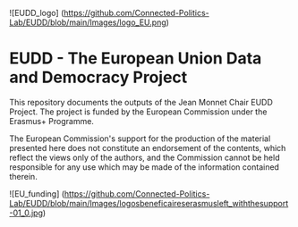 ![EUDD_logo]
(https://github.com/Connected-Politics-Lab/EUDD/blob/main/Images/logo_EU.png)



# EUDD - The European Union Data and Democracy Project

This repository documents the outputs of the Jean Monnet Chair EUDD Project. The project is funded by the European Commission under the Erasmus+ Programme.

The European Commission's support for the production of the material presented here does not constitute an endorsement of the contents, which reflect the views only of the authors, and the Commission cannot be held responsible for any use which may be made of the information contained therein.

![EU_funding]
(https://github.com/Connected-Politics-Lab/EUDD/blob/main/Images/logosbeneficaireserasmusleft_withthesupport-01_0.jpg)
